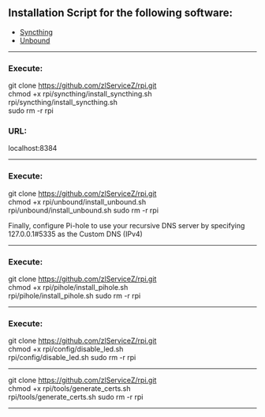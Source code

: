 
## Installation Script for the following software:
- [Syncthing](https://syncthing.net/)
- [Unbound](https://docs.pi-hole.net/guides/dns/unbound/)

---

### Execute: 
git clone https://github.com/zlServiceZ/rpi.git  
chmod +x rpi/syncthing/install_syncthing.sh  
rpi/syncthing/install_syncthing.sh  
sudo rm -r rpi  

### URL:
localhost:8384

---

### Execute: 
git clone https://github.com/zlServiceZ/rpi.git  
chmod +x rpi/unbound/install_unbound.sh  
rpi/unbound/install_unbound.sh
sudo rm -r rpi  

Finally, configure Pi-hole to use your recursive DNS server by specifying 127.0.0.1#5335 as the Custom DNS (IPv4)

---

### Execute: 
git clone https://github.com/zlServiceZ/rpi.git  
chmod +x rpi/pihole/install_pihole.sh  
rpi/pihole/install_pihole.sh
sudo rm -r rpi  

---

### Execute: 
git clone https://github.com/zlServiceZ/rpi.git  
chmod +x rpi/config/disable_led.sh  
rpi/config/disable_led.sh
sudo rm -r rpi  

---

git clone https://github.com/zlServiceZ/rpi.git  
chmod +x rpi/tools/generate_certs.sh  
rpi/tools/generate_certs.sh
sudo rm -r rpi 

---

